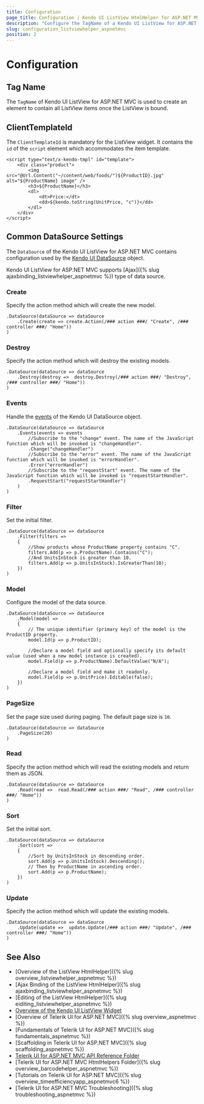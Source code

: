 ```yaml
---
title: Configuration
page_title: Configuration | Kendo UI ListView HtmlHelper for ASP.NET MVC
description: "Configure the TagName of a Kendo UI ListView for ASP.NET MVC and set the Client Template ID of the script element."
slug: configuration_listviewhelper_aspnetmvc
position: 2
---
```


# Configuration

## Tag Name

The `TagName` of Kendo UI ListView for ASP.NET MVC is used to create an element to contain all ListView items once the ListView is bound.

## ClientTemplateId

The `ClientTemplateId` is mandatory for the ListView widget. It contains the `id` of the `script` element which accommodates the item template.

    <script type="text/x-kendo-tmpl" id="template">
        <div class="product">
            <img src="@Url.Content("~/content/web/foods/")${ProductID}.jpg" alt="${ProductName} image" />
            <h3>${ProductName}</h3>
            <dl>
                <dt>Price:</dt>
                <dd>${kendo.toString(UnitPrice, "c")}</dd>
            </dl>
        </div>
    </script>

## Common DataSource Settings

The `DataSource` of the Kendo UI ListView for ASP.NET MVC contains configuration used by the [Kendo UI DataSource](http://docs.telerik.com/kendo-ui/api/javascript/data/datasource) object.

Kendo UI ListView for ASP.NET MVC supports [Ajax]({% slug ajaxbinding_listviewhelper_aspnetmvc %}) type of data source.

### Create

Specify the action method which will create the new model.

    .DataSource(dataSource => dataSource
        .Create(create => create.Action(/### action ###/ "Create", /### controller ###/ "Home"))
    )

### Destroy

Specify the action method which will destroy the existing models.

    .DataSource(dataSource => dataSource
        .Destroy(destroy =>  destroy.Destroy(/### action ###/ "Destroy", /### controller ###/ "Home"))
    )

### Events

Handle the [events](http://docs.telerik.com/kendo-ui/api/javascript/data/datasource#events) of the Kendo UI DataSource object.

    .DataSource(dataSource => dataSource
        .Events(events => events
            //Subscribe to the "change" event. The name of the JavaScript function which will be invoked is "changeHandler".
            .Change("changeHandler")
            //Subscribe to the "error" event. The name of the JavaScript function which will be invoked is "errorHandler".
            .Error("errorHandler")
            //Subscribe to the "requestStart" event. The name of the JavaScript function which will be invoked is "requestStartHandler".
            .RequestStart("requestStartHandler")
        )
    )

### Filter

Set the initial filter.

    .DataSource(dataSource => dataSource
        .Filter(filters =>
        {
            //Show products whose ProductName property contains "C".
            filters.Add(p => p.ProductName).Contains("C");
            //And UnitsInStock is greater than 10.
            filters.Add(p => p.UnitsInStock).IsGreaterThan(10);
        })
    )

### Model

Configure the model of the data source.

    .DataSource(dataSource => dataSource
        .Model(model =>
        {
            // The unique identifier (primary key) of the model is the ProductID property.
            model.Id(p => p.ProductID);

            //Declare a model field and optionally specify its default value (used when a new model instance is created).
            model.Field(p => p.ProductName).DefaultValue("N/A");

            //Declare a model field and make it readonly.
            model.Field(p => p.UnitPrice).Editable(false);
        })
    )

### PageSize

Set the page size used during paging. The default page size is `10`.

    .DataSource(dataSource => dataSource
        .PageSize(20)
    )

### Read

Specify the action method which will read the existing models and return them as JSON.

    .DataSource(dataSource => dataSource
        .Read(read =>  read.Read(/### action ###/ "Read", /### controller ###/ "Home"))
    )

### Sort

Set the initial sort.

    .DataSource(dataSource => dataSource
        .Sort(sort =>
        {
            //Sort by UnitsInStock in descending order.
            sort.Add(p => p.UnitsInStock).Descending();
            // Then by ProductName in ascending order.
            sort.Add(p => p.ProductName);
        })
    )

### Update

Specify the action method which will update the existing models.

    .DataSource(dataSource => dataSource
        .Update(update =>  update.Update(/### action ###/ "Update", /### controller ###/ "Home"))
    )

## See Also

* [Overview of the ListView HtmlHelper]({% slug overview_listviewhelper_aspnetmvc %})
* [Ajax Binding of the ListView HtmlHelper]({% slug ajaxbinding_listviewhelper_aspnetmvc %})
* [Editing of the ListView HtmlHelper]({% slug eiditing_listviewhelper_aspnetmvc %})
* [Overview of the Kendo UI ListView Widget](http://docs.telerik.com/kendo-ui/controls/data-management/listview/overview)
* [Overview of Telerik UI for ASP.NET MVC]({% slug overview_aspnetmvc %})
* [Fundamentals of Telerik UI for ASP.NET MVC]({% slug fundamentals_aspnetmvc %})
* [Scaffolding in Telerik UI for ASP.NET MVC]({% slug scaffolding_aspnetmvc %})
* [Telerik UI for ASP.NET MVC API Reference Folder](http://docs.telerik.com/aspnet-mvc/api/Kendo.Mvc/AggregateFunction)
* [Telerik UI for ASP.NET MVC HtmlHelpers Folder]({% slug overview_barcodehelper_aspnetmvc %})
* [Tutorials on Telerik UI for ASP.NET MVC]({% slug overview_timeefficiencyapp_aspnetmvc6 %})
* [Telerik UI for ASP.NET MVC Troubleshooting]({% slug troubleshooting_aspnetmvc %})
